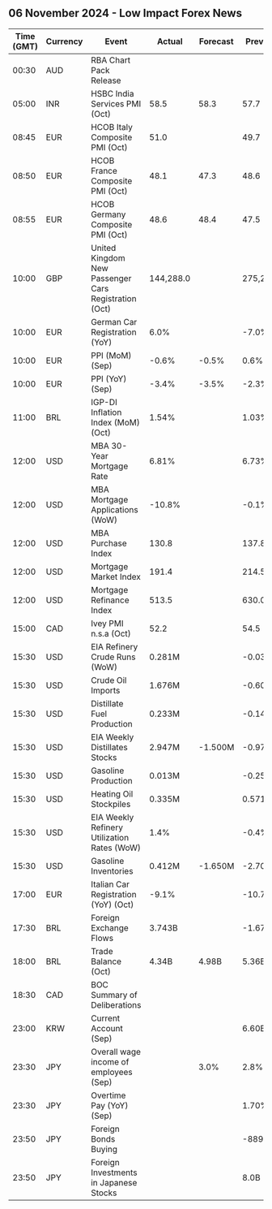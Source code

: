 ## 06 November 2024 - Low Impact Forex News

| Time (GMT) | Currency | Event | Actual | Forecast | Previous |
|------|----------|-------|--------|----------|----------|
| 00:30 | AUD | RBA Chart Pack Release |  |  |  |
| 05:00 | INR | HSBC India Services PMI (Oct) | 58.5 | 58.3 | 57.7 |
| 08:45 | EUR | HCOB Italy Composite PMI (Oct) | 51.0 |  | 49.7 |
| 08:50 | EUR | HCOB France Composite PMI (Oct) | 48.1 | 47.3 | 48.6 |
| 08:55 | EUR | HCOB Germany Composite PMI (Oct) | 48.6 | 48.4 | 47.5 |
| 10:00 | GBP | United Kingdom New Passenger Cars Registration (Oct) | 144,288.0 |  | 275,239.0 |
| 10:00 | EUR | German Car Registration (YoY) | 6.0% |  | -7.0% |
| 10:00 | EUR | PPI (MoM) (Sep) | -0.6% | -0.5% | 0.6% |
| 10:00 | EUR | PPI (YoY) (Sep) | -3.4% | -3.5% | -2.3% |
| 11:00 | BRL | IGP-DI Inflation Index (MoM) (Oct) | 1.54% |  | 1.03% |
| 12:00 | USD | MBA 30-Year Mortgage Rate | 6.81% |  | 6.73% |
| 12:00 | USD | MBA Mortgage Applications (WoW) | -10.8% |  | -0.1% |
| 12:00 | USD | MBA Purchase Index | 130.8 |  | 137.8 |
| 12:00 | USD | Mortgage Market Index | 191.4 |  | 214.5 |
| 12:00 | USD | Mortgage Refinance Index | 513.5 |  | 630.0 |
| 15:00 | CAD | Ivey PMI n.s.a (Oct) | 52.2 |  | 54.5 |
| 15:30 | USD | EIA Refinery Crude Runs (WoW) | 0.281M |  | -0.031M |
| 15:30 | USD | Crude Oil Imports | 1.676M |  | -0.605M |
| 15:30 | USD | Distillate Fuel Production | 0.233M |  | -0.148M |
| 15:30 | USD | EIA Weekly Distillates Stocks | 2.947M | -1.500M | -0.977M |
| 15:30 | USD | Gasoline Production | 0.013M |  | -0.259M |
| 15:30 | USD | Heating Oil Stockpiles | 0.335M |  | 0.571M |
| 15:30 | USD | EIA Weekly Refinery Utilization Rates (WoW) | 1.4% |  | -0.4% |
| 15:30 | USD | Gasoline Inventories | 0.412M | -1.650M | -2.707M |
| 17:00 | EUR | Italian Car Registration (YoY) (Oct) | -9.1% |  | -10.7% |
| 17:30 | BRL | Foreign Exchange Flows | 3.743B |  | -1.672B |
| 18:00 | BRL | Trade Balance (Oct) | 4.34B | 4.98B | 5.36B |
| 18:30 | CAD | BOC Summary of Deliberations |  |  |  |
| 23:00 | KRW | Current Account (Sep) |  |  | 6.60B |
| 23:30 | JPY | Overall wage income of employees (Sep) |  | 3.0% | 2.8% |
| 23:30 | JPY | Overtime Pay (YoY) (Sep) |  |  | 1.70% |
| 23:50 | JPY | Foreign Bonds Buying |  |  | -889.6B |
| 23:50 | JPY | Foreign Investments in Japanese Stocks |  |  | 8.0B |
